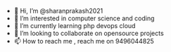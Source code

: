 - 👋 Hi, I’m @sharanprakash2021
- 👀 I’m interested in computer science and coding
- 🌱 I’m currently learning php devops cloud
- 💞️ I’m looking to collaborate on opensource projects
- 📫 How to reach me , reach me on 9496044825

<!---
sharanprakash2021/sharanprakash2021 is a ✨ special ✨ repository because its `README.md` (this file) appears on your GitHub profile.
You can click the Preview link to take a look at your changes.
--->
